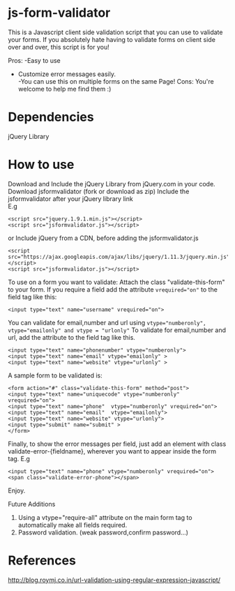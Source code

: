 # js-form-validator
This is a Javascript client side validation script that you can use to validate your forms.
If you absolutely hate having to validate forms on client side over and over, this script is for you!

Pros: 
-Easy to use <br/>
- Customize error messages easily.<br/>
-You can use this on multiple forms on the same Page!
Cons: You're welcome to help me find them  :)

Dependencies
============
jQuery Library

How to use
==========
Download and Include the jQuery Library from jQuery.com in your code.<br/>
Download jsformvalidator (fork or download as zip)
Include the jsformvalidator after your jQuery library link <br/>
E.g 

```
<script src="jquery.1.9.1.min.js"></script>
<script src="jsformvalidator.js"></script>
```
or Include jQuery from a CDN, before adding the jsformvalidator.js

```
<script src="https://ajax.googleapis.com/ajax/libs/jquery/1.11.3/jquery.min.js"></script>
<script src="jsformvalidator.js"></script>

```
To use on a form you want to validate: 
Attach the class "validate-this-form" to your form.
If you require a field add the attribute ``` vrequired="on" ``` to the field tag like this:

```
<input type="text" name="username" vrequired="on">
```

You can validate for email,number and url using ```vtype="numberonly", vtype="emailonly" and vtype = "urlonly"```
To validate for email,number and url, add the attribute to the field tag like this.  

``` 
<input type="text" name="phonenumber" vtype="numberonly"> 
<input type="text" name="email" vtype="emailonly" > 
<input type="text" name="website" vtype="urlonly" > 

```
A sample form to be validated is:

```
<form action="#" class="validate-this-form" method="post">
<input type="text" name="uniquecode" vtype="numberonly" vrequired="on">
<input type="text" name="phone"  vtype="numberonly" vrequired="on"> 
<input type="text" name="email"  vtype="emailonly"> 
<input type="text" name="website" vtype="urlonly"> 
<input type="submit" name="submit" >
</form>
```
Finally, to show the error messages per field, just add an element with class
validate-error-{fieldname}, wherever you want to appear inside the form tag. E.g 

```
<input type="text" name="phone" vtype="numberonly" vrequired="on">
<span class="validate-error-phone"></span>
```
Enjoy.

Future Additions
1) Using a vtype="require-all" attribute on the main form tag to automatically make all fields required.
2) Password validation. (weak password,confirm password...)









References
==========
http://blog.roymj.co.in/url-validation-using-regular-expression-javascript/
